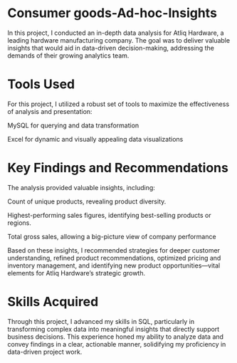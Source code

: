 # Consumer goods-Ad-hoc-Insights
In this project, I conducted an in-depth data analysis for Atliq Hardware, a leading hardware manufacturing company. The goal was to deliver valuable insights that would aid in data-driven decision-making, addressing the demands of their growing analytics team.
# Tools Used
For this project, I utilized a robust set of tools to maximize the effectiveness of analysis and presentation:

MySQL for querying and data transformation

Excel for dynamic and visually appealing data visualizations

# Key Findings and Recommendations
The analysis provided valuable insights, including:

Count of unique products, revealing product diversity.

Highest-performing sales figures, identifying best-selling products or regions.

Total gross sales, allowing a big-picture view of company performance

Based on these insights, I recommended strategies for deeper customer understanding, refined product recommendations, optimized pricing and inventory management, and identifying new product opportunities—vital elements for Atliq Hardware’s strategic growth.

# Skills Acquired
Through this project, I advanced my skills in SQL, particularly in transforming complex data into meaningful insights that directly support business decisions. This experience honed my ability to analyze data and convey findings in a clear, actionable manner, solidifying my proficiency in data-driven project work.
